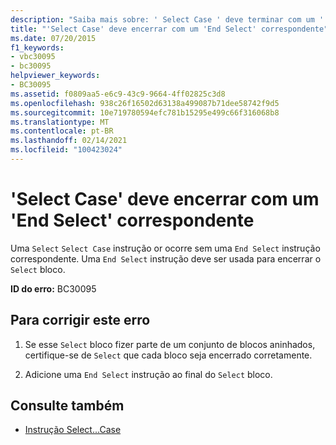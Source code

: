 ```yaml
---
description: "Saiba mais sobre: ' Select Case ' deve terminar com um ' End Select ' correspondente"
title: "'Select Case' deve encerrar com um 'End Select' correspondente"
ms.date: 07/20/2015
f1_keywords:
- vbc30095
- bc30095
helpviewer_keywords:
- BC30095
ms.assetid: f0809aa5-e6c9-43c9-9664-4ff02825c3d8
ms.openlocfilehash: 938c26f16502d63138a499087b71dee58742f9d5
ms.sourcegitcommit: 10e719780594efc781b15295e499c66f316068b8
ms.translationtype: MT
ms.contentlocale: pt-BR
ms.lasthandoff: 02/14/2021
ms.locfileid: "100423024"
---
```

# <a name="select-case-must-end-with-a-matching-end-select"></a>'Select Case' deve encerrar com um 'End Select' correspondente

Uma `Select` `Select Case` instrução or ocorre sem uma `End Select` instrução correspondente. Uma `End Select` instrução deve ser usada para encerrar o `Select` bloco.  
  
 **ID do erro:** BC30095  
  
## <a name="to-correct-this-error"></a>Para corrigir este erro  
  
1. Se esse `Select` bloco fizer parte de um conjunto de blocos aninhados, certifique-se de `Select` que cada bloco seja encerrado corretamente.  
  
2. Adicione uma `End Select` instrução ao final do `Select` bloco.  
  
## <a name="see-also"></a>Consulte também

- [Instrução Select...Case](../language-reference/statements/select-case-statement.md)
